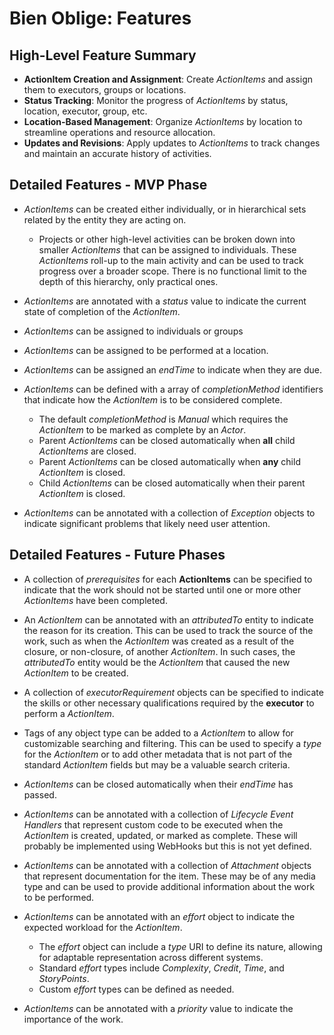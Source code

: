# Bien Oblige: Features

## High-Level Feature Summary

* **ActionItem Creation and Assignment**: Create *ActionItems* and assign them to executors, groups or locations.
* **Status Tracking**: Monitor the progress of *ActionItems* by status, location, executor, group, etc.
* **Location-Based Management**: Organize *ActionItems* by location to streamline operations and resource allocation.
* **Updates and Revisions**: Apply updates to *ActionItems* to track changes and maintain an accurate history of activities.

## Detailed Features - MVP Phase

* *ActionItems* can be created either individually, or in hierarchical sets related by the entity they are acting on.
  * Projects or other high-level activities can be broken down into smaller *ActionItems* that can be assigned to individuals. These *ActionItems* roll-up to the main activity and can be used to track progress over a broader scope. There is no functional limit to the depth of this hierarchy, only practical ones.

* *ActionItems* are annotated with a *status* value to indicate the current state of completion of the *ActionItem*.

* *ActionItems* can be assigned to individuals or groups

* *ActionItems* can be assigned to be performed at a location.

* *ActionItems* can be assigned an *endTime* to indicate when they are due.

* *ActionItems* can be defined with a array of *completionMethod* identifiers that indicate how the *ActionItem* is to be considered complete.
  * The default *completionMethod* is *Manual* which requires the *ActionItem* to be marked as complete by an *Actor*.
  * Parent *ActionItems* can be closed automatically when **all** child *ActionItems* are closed.
  * Parent *ActionItems* can be closed automatically when **any** child *ActionItem* is closed.
  * Child *ActionItems* can be closed automatically when their parent *ActionItem* is closed.

* *ActionItems* can be annotated with a collection of *Exception* objects to indicate significant problems that likely need user attention.

## Detailed Features - Future Phases

* A collection of *prerequisites* for each **ActionItems** can be specified to indicate that the work should not be started until one or more other *ActionItems* have been completed.

* An *ActionItem* can be annotated with an *attributedTo* entity to indicate the reason for its creation. This can be used to track the source of the work, such as when the *ActionItem* was created as a result of the closure, or non-closure, of another *ActionItem*. In such cases, the *attributedTo* entity would be the *ActionItem* that caused the new *ActionItem* to be created.

* A collection of *executorRequirement* objects can be specified to indicate the skills or other necessary qualifications required by the **executor** to perform a *ActionItem*.

* Tags of any object type can be added to a *ActionItem* to allow for customizable searching and filtering. This can be used to specify a *type* for the *ActionItem* or to add other metadata that is not part of the standard *ActionItem* fields but may be a valuable search criteria.

* *ActionItems* can be closed automatically when their *endTime* has passed.

* *ActionItems* can be annotated with a collection of *Lifecycle Event Handlers* that represent custom code to be executed when the *ActionItem* is created, updated, or marked as complete. These will probably be implemented using WebHooks but this is not yet defined.

* *ActionItems* can be annotated with a collection of *Attachment* objects that represent documentation for the item. These may be of any media type and can be used to provide additional information about the work to be performed.

* *ActionItems* can be annotated with an *effort* object to indicate the expected workload for the *ActionItem*.
  * The *effort* object can include a *type* URI to define its nature, allowing for adaptable representation across different systems.
  * Standard *effort* types include *Complexity*, *Credit*, *Time*, and *StoryPoints*.
  * Custom *effort* types can be defined as needed.

* *ActionItems* can be annotated with a *priority* value to indicate the importance of the work.
